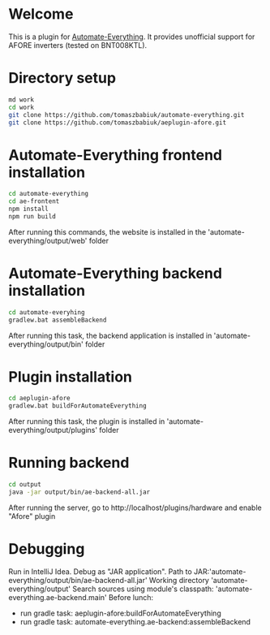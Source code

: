 # Welcome

This is a plugin for [Automate-Everything](https://github.com/tomaszbabiuk/automate-everything). It provides unofficial support for AFORE inverters (tested on BNT008KTL).

# Directory setup
```bash
md work
cd work
git clone https://github.com/tomaszbabiuk/automate-everything.git
git clone https://github.com/tomaszbabiuk/aeplugin-afore.git
```

# Automate-Everything frontend installation
```bash
cd automate-everything
cd ae-frontent
npm install
npm run build
```
After running this commands, the website is installed in the 'automate-everything/output/web' folder

# Automate-Everything backend installation
```bash
cd automate-everyhing
gradlew.bat assembleBackend
```
After running this task, the backend application is installed in 'automate-everything/output/bin' folder

# Plugin installation
```bash
cd aeplugin-afore
gradlew.bat buildForAutomateEverything
```
After running this task, the plugin is installed in 'automate-everything/output/plugins' folder 

# Running backend
```bash
cd output
java -jar output/bin/ae-backend-all.jar
```
After running the server, go to http://localhost/plugins/hardware and enable "Afore" plugin

# Debugging
Run in IntelliJ Idea. Debug as "JAR application". 
Path to JAR:'automate-everything/output/bin/ae-backend-all.jar'
Working directory 'automate-everything/output'
Search sources using module's classpath: 'automate-everything.ae-backend.main'
Before lunch:
 - run gradle task: aeplugin-afore:buildForAutomateEverything
 - run gradle task: automate-everything.ae-backend:assembleBackend